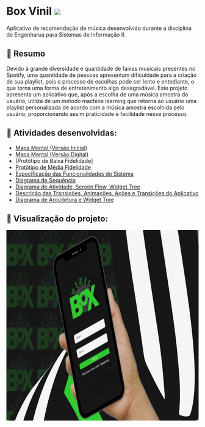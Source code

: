 # Box Vinil <img height="30em" src="https://cdn-icons-png.flaticon.com/512/4650/4650796.png">
Aplicativo de recomendação de música desenvolvido durante a disciplina de Engenharua para Sistemas de Informação II.

## 📌 Resumo

Devido à grande diversidade e quantidade de faixas musicais presentes no Spotify, uma quantidade de pessoas apresentam dificuldade para a criação de sua playlist, pois o processo de escolhas pode ser lento e entediante, o que torna uma forma de entretenimento algo desagradável. Este projeto apresenta um aplicativo que, após a escolha de uma música amostra do usuário, utiliza de um método machine learning que retorna ao usuário uma playlist personalizada de acordo com a música amostra escolhida pelo usuário, proporcionando assim praticidade e facilidade nesse processo.

## 📌 Atividades desenvolvidas:
- [Mapa Mental (Versão Inicial)](https://drive.google.com/file/d/1r559QkWq2luQ-_usP3SXrUbOjIKkZDuf/view?usp=drive_link)
- [Mapa Mental (Versão Digital)](https://drive.google.com/file/d/1Q4RgKr7R1-tXT4Oq-rjwTjRZiMAFa_aa/view?usp=drive_link)
- [Protótipo de Baixa Fidelidade]
- [Protótipo de Média Fidelidade](https://www.figma.com/proto/q2tWNZAUsiGQlP3ew1BiR6/mediaFidelidade---GIlberto?node-id=1-300&mode=design&t=WuQGKvpS4rK1Mwno-1)
- [Especificação das Funcionalidades do Sistema](https://drive.google.com/file/d/1rXeZJBKtncq7V44haQrdjhIC4gY3yowm/view?usp=drive_link)
- [Diagrama de Sequência](https://drive.google.com/file/d/1j15QaAU1hwOpF4Jn63hD-7gZP5g4pThX/view?usp=drive_link)
- [Diagrama de Atividade, Screen Flow, Widget Tree](https://drive.google.com/file/d/1_MkzsEdjjqXb0BI5IbU5oRs-1Qa8A9L8/view?usp=drive_link)
- [Descrição das Transições, Animações, Ações e Transições do Aplicativo](https://drive.google.com/file/d/1GyW51st0TkideowFFzCajP5gJQzKeAMh/view?usp=drive_link)
- [Diagrama de Arquitetura e Widget Tree](https://drive.google.com/file/d/1zzxUB78X6n2y_1qWmE6zuNm8F-WV2eSj/view?usp=sharing)

## 📌 Visualização do projeto:

<p align="center">
  <img height="500em" src="/box_vinil/assets/images/visualizacao.gif">
</p>
